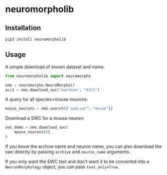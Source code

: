 # neuromorpholib

## Installation

```shell
pip3 install neuromorpholib
```

## Usage
A simple download of known dataset and name:
```python
from neuromorpholib import neuromorpho

nmo = neuromorpho.NeuroMorpho()
acc1 = nmo.download_swc("martone", "ACC1")
```

A query for all species=mouse neurons:
```python
mouse_neurons = nmo.search({"species": "mouse"})
```

Download a SWC for a mouse neuron:
```python
swc_demo = nmo.download_swc(
    mouse_neurons[0]
)
```

If you know the archive name and neuron name, you can also download the swc directly by passing `archive` and `neuron_name` arguments.

If you only want the SWC text and don't want it to be converted into a `NeuronMorphology` object, you can pass `text_only=True`.
